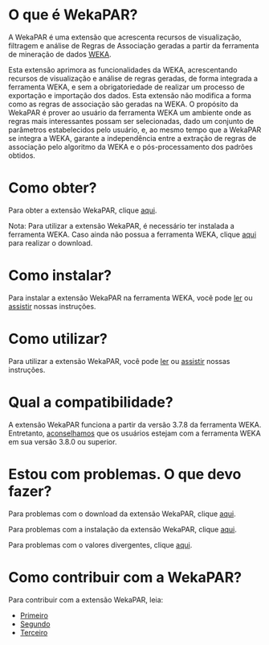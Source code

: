 # **O que é WekaPAR?**
A WekaPAR é uma extensão que acrescenta recursos de visualização, filtragem e análise de Regras de Associação geradas a partir da ferramenta de mineração de dados [WEKA](http://www.cs.waikato.ac.nz/ml/weka/).

Esta extensão aprimora as funcionalidades da WEKA, acrescentando recursos de visualização e análise de regras geradas, de forma integrada a ferramenta WEKA, e sem a obrigatoriedade de realizar um processo de exportação e importação dos dados. Esta extensão não modifica a forma como as regras de associação são geradas na WEKA. O propósito da WekaPAR é prover ao usuário da ferramenta WEKA um ambiente onde as regras mais interessantes possam ser selecionadas, dado um conjunto de parâmetros estabelecidos pelo usuário, e, ao mesmo tempo que a WekaPAR se integra a WEKA, garante a independência entre a extração de regras de associação pelo algoritmo da WEKA e o pós-processamento dos padrões obtidos.

# **Como obter?**
Para obter a extensão WekaPAR, clique [aqui](https://github.com/).

Nota: Para utilizar a extensão WekaPAR, é necessário ter instalada a ferramenta WEKA.
Caso ainda não possua a ferramenta WEKA, clique [aqui](http://www.cs.waikato.ac.nz/ml/weka/downloading.html) para realizar o download.

# **Como instalar?**
Para instalar a extensão WekaPAR na ferramenta WEKA, você pode [ler](https://github.com/) ou [assistir](https://github.com/) nossas instruções.

# **Como utilizar?**
Para utilizar a extensão WekaPAR, você pode [ler](https://github.com/) ou [assistir](https://github.com/) nossas instruções.

# **Qual a compatibilidade?**
A extensão WekaPAR funciona a partir da versão 3.7.8 da ferramenta WEKA. Entretanto, [aconselhamos](https://github.com/) que os usuários estejam com a ferramenta WEKA em sua versão 3.8.0 ou superior.

# **Estou com problemas. O que devo fazer?**
Para problemas com o download da extensão WekaPAR, clique [aqui](https://github.com/).

Para problemas com a instalação da extensão WekaPAR, clique [aqui](https://github.com/).

Para problemas com o valores divergentes, clique [aqui](https://github.com/).

# **Como contribuir com a WekaPAR?**
Para contribuir com a extensão WekaPAR, leia:
* [Primeiro](https://github.com/)
* [Segundo](https://github.com/)
* [Terceiro](https://github.com/)

